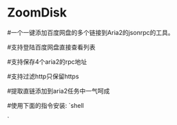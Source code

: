 # ZoomDisk

#一个一键添加百度网盘的多个链接到Aria2的jsonrpc的工具。

#支持登陆百度网盘直接查看列表

#支持保存4个aria2的rpc地址

#支持过滤http只保留https

#提取直链添加到aria2任务中一气呵成

#使用下面的指令安装:
`shell



`
